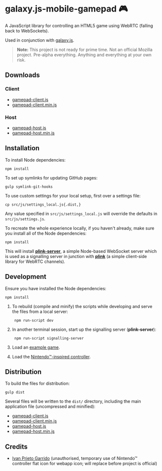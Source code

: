 # galaxy.js-mobile-gamepad 🎮

A JavaScript library for controlling an HTML5 game using WebRTC (falling back to WebSockets).

Used in conjunction with [galaxy.js](https://github.com/mozilla/galaxy.js).

> __Note:__ This project is not ready for prime time. Not an official Mozilla project. Pre-alpha everything. Anything and everything at your own risk.


## Downloads

### Client

* [gamepad-client.js](https://raw.githubusercontent.com/mozilla/galaxy.js-mobile-gamepad/master/dist/js/gamepad-client.js)
* [gamepad-client.min.js](https://raw.githubusercontent.com/mozilla/galaxy.js-mobile-gamepad/master/dist/js/gamepad-client.min.js)

### Host

* [gamepad-host.js](https://raw.githubusercontent.com/mozilla/galaxy.js-mobile-gamepad/master/dist/js/gamepad-host.js)
* [gamepad-host.min.js](https://raw.githubusercontent.com/mozilla/galaxy.js-mobile-gamepad/master/dist/js/gamepad-host.min.js)


## Installation

To install Node dependencies:

    npm install

To set up symlinks for updating GitHub pages:

    gulp symlink-git-hooks

To use custom settings for your local setup, first over a settings file:

    cp src/js/settings_local.js{.dist,}

Any value specified in `src/js/settings_local.js` will override the defaults in `src/js/settings.js`.

To recreate the whole experience locally, if you haven't already, make sure you install all of the Node dependencies:

    npm install

This will install [__plink-server__](https://github.com/oztu/plink-server), a simple Node-based WebSocket server which is used as a signalling server in junction with [__plink__](https://github.com/oztu/plink) (a simple client-side library for WebRTC channels).


## Development

Ensure you have installed the Node dependencies:

    npm install

1. To rebuild (compile and minify) the scripts while developing and serve the files from a local server:

        npm run-script dev

2. In another terminal session, start up the signalling server (__plink-server__):

        npm run-script signalling-server

3. Load an [example game](http://localhost:3000/examples/HTML5-Keen/?1234).

4. Load the [Nintendo™-inspired controller](http://localhost:3000/examples/HTML5-Keen/?1234).


## Distribution

To build the files for distribution:

    gulp dist

Several files will be written to the `dist/` directory, including the main application file (uncompressed and minified):

* [gamepad-client.js](https://raw.githubusercontent.com/mozilla/galaxy.js-mobile-gamepad/master/dist/js/gamepad-client.js)
* [gamepad-client.min.js](https://raw.githubusercontent.com/mozilla/galaxy.js-mobile-gamepad/master/dist/js/gamepad-client.min.js)
* [gamepad-host.js](https://raw.githubusercontent.com/mozilla/galaxy.js-mobile-gamepad/master/dist/js/gamepad-host.js)
* [gamepad-host.min.js](https://raw.githubusercontent.com/mozilla/galaxy.js-mobile-gamepad/master/dist/js/gamepad-host.min.js)


## Credits

* [Ivan Prieto Garrido](https://dribbble.com/shots/1240163-Nintendo-controler-flat-icon-ios7) (unauthorised, temporary use of Nintendo™ controller flat icon for webapp icon; will replace before project is official)
